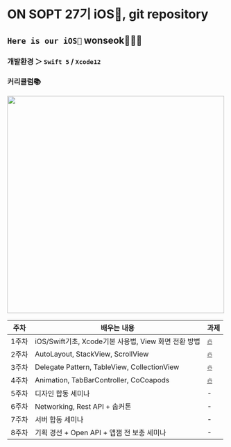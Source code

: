 # ON SOPT 27기 iOS, git repository
## `Here is our iOS🍎` wonseok🙋🏽‍♂️

### 개발환경 ＞ `Swift 5` / `Xcode12`

### 커리큘럼📚
<img src="https://user-images.githubusercontent.com/68267763/95678838-0fd8ba00-0c0a-11eb-86ca-01049b110c87.png" width="500">

| 주차 | 배우는 내용| 과제 |
|-------|----------|-------|
| 1주차 |  iOS/Swift기초, Xcode기본 사용법, View 화면 전환 방법 |[🔥](./Assignment/SOPT27_week1_assignment) |
| 2주차 |  AutoLayout, StackView, ScrollView | [🔥](./Assignment/SOPT27_week2_assignment) |
| 3주차 |  Delegate Pattern, TableView, CollectionView | [🔥](./Assignment/SOPT27_week3_assignment) |
| 4주차 |  Animation, TabBarController, CoCoapods | [🔥](./Assignment/SOPT27_week4_assignment) |
| 5주차 |  디자인 합동 세미나 | - |
| 6주차 |  Networking, Rest API + 솝커톤 | - |
| 7주차 |  서버 합동 세미나 | - |
| 8주차 |  기획 경선 + Open API + 앱잼 전 보충 세미나 | - |



